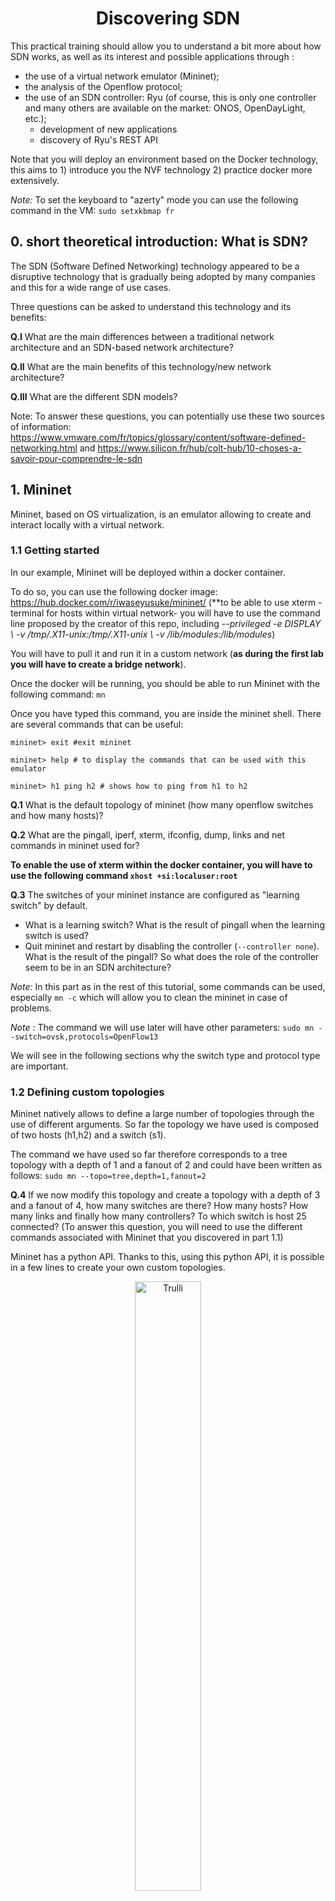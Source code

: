 <center> <h1>Discovering SDN</h1> </center>

This practical training should allow you to understand a bit more about how SDN works, as well as its interest and possible applications through :
* the use of a virtual network emulator (Mininet);
* the analysis of the Openflow protocol;
* the use of an SDN controller: Ryu (of course, this is only one controller and many others are available on the market: ONOS, OpenDayLight, etc.);
  - development of new applications
  - discovery of Ryu's REST API
 
Note that you will deploy an environment based on the Docker technology, this aims to 1) introduce you the NVF technology 2) practice docker more extensively.

*Note:* To set the keyboard to "azerty" mode you can use the following command in the VM: `sudo setxkbmap fr`

## 0. short theoretical introduction: What is SDN? ##

The SDN (Software Defined Networking) technology appeared to be a disruptive technology that is gradually being adopted by many companies and this for a wide range of use cases.

Three questions can be asked to understand this technology and its benefits:

**Q.I** What are the main differences between a traditional network architecture and an SDN-based network architecture?

**Q.II** What are the main benefits of this technology/new network architecture?

**Q.III** What are the different SDN models?

Note: To answer these questions, you can potentially use these two sources of information: 
https://www.vmware.com/fr/topics/glossary/content/software-defined-networking.html and 
https://www.silicon.fr/hub/colt-hub/10-choses-a-savoir-pour-comprendre-le-sdn

## 1. Mininet

Mininet, based on OS virtualization, is an emulator allowing to create and interact locally with a virtual network.

### 1.1 Getting started

In our example, Mininet will be deployed within a docker container.

To do so, you can use the following docker image: https://hub.docker.com/r/iwaseyusuke/mininet/ (**to be able to use xterm -terminal for hosts within virtual network- you will have to use the command line proposed by the creator of this repo, including *--privileged -e DISPLAY \ -v /tmp/.X11-unix:/tmp/.X11-unix \ -v /lib/modules:/lib/modules*)

You will have to pull it and run it in a custom network (**as during the first lab you will have to create a bridge network**).

Once the docker will be running, you should be able to run Mininet with the following command: `mn`

Once you have typed this command, you are inside the mininet shell. There are several commands that can be useful:

```console
mininet> exit #exit mininet

mininet> help # to display the commands that can be used with this emulator

mininet> h1 ping h2 # shows how to ping from h1 to h2
```

**Q.1** What is the default topology of mininet (how many openflow switches and how many hosts)?

**Q.2** What are the pingall, iperf, xterm, ifconfig, dump, links and net commands in mininet used for?

**To enable the use of xterm within the docker container, you will have to use the following command `xhost +si:localuser:root`**

**Q.3** The switches of your mininet instance are configured as "learning switch" by default.
  * What is a learning switch? What is the result of pingall when the learning switch is used?
  * Quit mininet and restart by disabling the controller (`--controller none`). What is the result of the pingall? So what does the role of the controller seem to be in an SDN architecture?

*Note:* In this part as in the rest of this tutorial, some commands can be used, especially `mn -c` which will allow you to clean the mininet in case of problems.

*Note* : The command we will use later will have other parameters:
`sudo mn --switch=ovsk,protocols=OpenFlow13`

We will see in the following sections why the switch type and protocol type are important.

### 1.2 Defining custom topologies

Mininet natively allows to define a large number of topologies through the use of different arguments.
So far the topology we have used is composed of two hosts (h1,h2) and a switch (s1).

The command we have used so far therefore corresponds to a tree topology with a depth of 1 and a fanout of 2 and could have been written as follows:
`sudo mn --topo=tree,depth=1,fanout=2`

**Q.4** If we now modify this topology and create a topology with a depth of 3 and a fanout of 4, how many switches are there? How many hosts? How many links and finally how many controllers? To which switch is host 25 connected? (To answer this question, you will need to use the different commands associated with Mininet that you discovered in part 1.1)

Mininet has a python API. Thanks to this, using this python API, it is possible in a few lines to create your own custom topologies.

<figure style="text-align:center">
 <img src="stp.png" alt="Trulli" style="width:50%">
 <figcaption>Fig.1 - Architecture to be implemented</figcaption>
</figcaption>

So now we will try to create our own topology corresponding to the image above. A simple topology consisting of 3 switches and three hosts.

To create this architecture, you will be able to use the code below as a guide.

```ruby
from mininet.topo import Topo

class CustomTopo(Topo):
    "Simple topology example."

    def __init__(self):
        "Create custom topo."

        # Initialize topology
        Topo.__init__(self)

        # Add hosts and switch
        s1 = self.addSwitch('s1')
        h1 = self.addHost('h1')

        # Add links
        self.addLink(h1,s1)

topos = {'customtopo': (lambda: CustomTopo())}

```

Note that 3 APIs are essential to the definition of a topology: `addSwitch`, `addHost` and `addLink`.

**Q.5** Create a python file in which you will use these different functions to create a topology that will correspond to the topology described in the figure above.

Once this code is written you will be able to run it with mininet to check that it works properly.

To do this, you will be able to use for the first time the controller that will be presented and used in the rest of this tutorial: Ryu. There are many SDN controllers, among which ONOS and OpenDayLight are the best known. However Ryu is also a used controller, easy to learn and install. For this reason it was chosen for this tutorial, and it is a good way to learn about network software programming. 

What we will do here is simply:
  * Use the Ryu controller in its basic operation, 

  * Tell mininet that the controller to use is not the default controller but the Ryu controller (we will simply "plug" the Ryu controller on the topology we just defined).

**The Ryu controller, as Mininet, will run in its own Docker Container**

Therefore, you will have to use a docker image of a Ryu controller (https://hub.docker.com/r/osrg/ryu) and to run in within the same local docker network.

Note that you can get the ip adress of the docker container, within this sub network, with the following command : `ip a`.

Once this container is running, should should be able to launch the controller will the following command:
```console
ryu-manager ryu/ryu/app/simple_switch_13.py
```

Once this is done, within the Mininet container you will have to indicate to your virtual network to use this controller: 

```console
sudo mn --custom <lien vers fichier custom>.py --topo customtopo --controller remote,ip=<IP_adress of_the_Ryu_container> --link tc --switch=ovsk,protocols=OpenFlow13
```

*Note:* The `--link tc` option should allow to specify different types of options concerning the links (bandwidth, delay, loss) and is necessary.

**Q.6-7** Now that this topology is in place, perform a test: What is the result of a `pingall`?

**Q.8** Using a command you saw earlier, specify the links between the different interfaces (s1-eth1:h1-eth0, etc.). By modifying your custom topology file, remove the link between s1 and s2. Try to do a `pingall` again, what happens?

As you can see in the `ryu/ryu/app/` folder, and as we will see in the rest of this tutorial, there are many different examples of the use of Ryu and the controllers and switches. We can observe that some of them (notably simple_switch_stp.py) propose a use of STP.

**Q.9** What is the Spanning Tree Protocol (STP)? What could be its interest here? Could it help us to correct the problem we discovered? 

 ## 2. Openflow ##

As you know, an SDN architecture is composed of three main layers: Application - Control - Infrastructure. The most common protocol for communication between the controller layer (SDN controllers) and the infrastructure layer (switches) is Openflow. It is a communication protocol that allows the controller to have access to the "Forwarding plane" of the switches and routers. Different versions of this protocol exist and in this tutorial, as you may have already understood, we will focus on version 1.3.

### 2.1 Return to the operation of traditional switches ###

**Q.10** Recall the operation of traditional L2 switches (i.e. level 2 switches of the OSI model):
  * Is there a separation between the control plane and the data plane?
  * What type of data does the Forwarding Table contain? What type of data is processed at level 2?
  * How is this table updated?

### 2.2 Openflow-based SDN switches

We will now try to understand what is the main difference between these traditional switches and the openflow switches.

To do this, we're going to take two steps, first theoretical and then practical.

**Q.11** To begin with, list the main messages that OpenFlow must allow to be exchanged (Hello, PacketIn, PacketOut, FlowRemoved, Echo, FlowMod, EchoReq, EchoRes). Remember to indicate the sender (controller or switch) and the receiver (controller or switch) as well as their purpose. For this you can use the documentation here: https://overlaid.net/2017/02/15/openflow-basic-concepts-and-theory/. Don't forget that we are currently working with version 1.3.

We are now going to try to see what it can do in practice. To do this we will first need to restart a Ryu controller with a level 2 switch:

`ryu-manager ryu/ryu/app/simple_switch_13.py`

We will then launch the Mininet emulator with a linear topology composed of 6 switches:

`sudo mn --controller=remote,ip=<IP> --switch=ovsk,protocols=OpenFlow13 --topo=linear,6`

What we want to do now is to observe the exchanges between the different switches, and between the switches and the controller.

To do this we will launch Wireshark and observe the exchanges that occur between switches.

**Note : Wireshark must be launched with sudo. If it is not installed on your local machine (where it will be launched you should download it!**.

Now run the pingall command.

**Q.12** What kind of OpenFlow commands are captured by wireshark, according to the theoretical part what is their role?

**Q.13** If you run the pingall command again, what difference do you observe with the previous question? Why?

**Q.14** How do these SDN switches work? What is the main difference with traditional switches (legacy devices running without SDN)?

**Q.15** What type of data is processed here by the forwarding plane (see packetIn and packetOut content)? What is the role of the controller here?

By using the command line tool `ovs-ofctl` you can also supervise and manage the OpenvSwitch switches of the network you have just created. Thus it is possible to retrieve information about the current status of an OpenvSwitch, including its characteristics, configuration and input tables. Indeed, the virtual switch or switches used here are OpenvSwitch switches. Since we will access different information through this interface in part 3, it seems interesting to understand how it works.

**Q.16** What is an OpenvSwitch, and what can we do with it? What are the components and tools ovs-vsctl, ovs-dpctl, ovsdb-server and ovs-ofctl used for? (docs.openvswitch.org/en/latest/intro/what-is-ovs/)

**Q.17** What information is used to retrieve the following commands, for example?

**Note: if you want to open a second terminal on a running container, you can use the following command: `docker exec -it container-name /bin/bash`**

```console
$ ovs-vsctl show
$ ovs-ofctl -O OpenFlow13 show s1
$ ovs-ofctl -O Openflow13 dump-flows s1
```
## 3. Ryu ##

Now that we have understood how to use the Mininet emulator (creation of a virtual network) and the fundamentals of OpenFlow (type of messages exchanged, role of the controller) we will try to develop applications within the Ryu controller. We will focus on the South interface and the exchanges between controller and infrastructure and discover some of the possibilities offered by Ryu:
  * Gui 
  * Back to the STP
  * Adding features to the controller:
    - Setting up a level 2 controller
    - Definition of level 3 rules
    - Definition of level 4 rules
  * Ryu and REST API
    - Getting started
    - Firewalling
    - QoS

### 3.0 Gui Topology

First, to reuse commands/concepts discovered during the last lab, we will try to display the Topology Viewer Gui offered by Ryu: https://ryu.readthedocs.io/en/latest/gui.html

This gui topology can be launched with the following command (**with the controller already running**) within the Ryu container: `ryu run --observe-links ryu/app/gui_topology/gui_topology.py`

This Gui topology run on the port 8080. We will want to display it at: http://localhost:8080.

You will therefore have to connect port 8080 of the Ryu container to port 8080 of your machine.

Once this is done and once the topology is displayed within your browser call me to show me that it works.

### 3.1 Back to the Spanning Tree Protocol

In the first part of this tutorial we saw that in the presence of redundancies the network could be disrupted. We are going to use here a possible application of Ryu, the Spanning Tree Protocol to solve this problem. To do this, we will again work with the topology that you defined in part 1.2.

Thus, we will :
  - in a first terminal, launch a Ryu SDN application based on the STP protocol: `ryu-manager simple_switch_stp_13.py`;
  - in a second terminal, run the mininet command to use the topology you defined in 1.2.
  
**Note: The file simple_switch_stp_13.py is in the MOR_TP/my_apps folder! You can 1) use docker cp to copy that within your container or 2) install it in the container and git clone this project** 

**Q.18** If you look at what the terminal in which the Ryu controller was launched, you can see that a number of returns are already displayed. What are they (LISTEN, BLOCK, LEARN, etc.)? Make an inventory of the status of the ports of the different switches.

**Q.19** In the Mininet container, display the list of requests exchanged on the eth2 port of s1: `tcpdump -i s1-eth2 arp`. Now, still in mininet, try to ping h1 with h2. Wait a minute, what do you see?

**Q.20** If you turn off the eth2 interface of s2 (*ip link set dev s1-eth2 down*), what happens to the controller? What is the status of the ports now? What can we conclude about the STP?

**Q.21** If we turn eth2 back on, what happens? What can we conclude about the STP?

### 3.2 Adding functionality to the controller ###

So far we have only used pre-defined Ryu features with existing and available implementations. What we are going to do now, through various practical implementations, is to try to understand how Ryu works and to put some new features into action.

*Note: At first, a simple topology composed of a switch and three hosts will be used in this part*.

#### 3.2.1 Implementing a level 2 controller ####

To start with, we will try to understand how a level 2 switch controller is implemented. To do so, we will start from the code present in `my_apps/basic_switch.py`. Since we are going to modify this script, you may want to make a copy of it to keep a working base.

If you open the file `my_apps/basic_switch.py` or the copy you have just made, you will see that this file contains several essential elements.

First of all, the different libraries necessary for the functioning of the application :
```ruby
from ryu.base import app_manager    # permet d'accéder à l'application

# différents éléments permettant de capturer des événements correspondant à la réception d'un packet OpenFlow
from ryu.controller import ofp_event    
from ryu.controller.handler import CONFIG_DISPATCHER, MAIN_DISPATCHER
from ryu.controller.handler import set_ev_cls

from ryu.ofproto import ofproto_v1_3    # spécification de la version d'OpenFlow à utiliser
from ryu.lib.packet import packet
from ryu.lib.packet import ethernet
from ryu.lib.packet import ether_types
...
```

But also the definition of the class (derived from app manager) as well as the choice of the OpenFlow protocol used (here 1.3) and the definition of the constructor.

We can observe that this class is composed of three main functions, a first one which allows to manage the *features* of the switches, a second one which allows to add a new flow to a switch and a third one which allows to manage the *PacketIn*. What we will try to do here is to understand and modify the *PacketIn* function.

**Q.22** Using the different functions you listed in **2.2.1.**, try to understand the *PacketIn* function. What is the command you listed earlier that you find here? What is its purpose?

**Q.23** Run this Ryu controller (`ryu run my_apps/basic_switch.py`) and a basic Mininet topology and observe the frames exchanged in Wireshark. If you run pingall like you did in part **2.2**, what do you observe? How do you explain this difference? What seems to be missing in the program `basic_switch.py`?

To finish this part, retrieve from the file `ryu/ryu/app/simple_switch_13.py` the missing part of the code and check that it works correctly.

#### 3.2.2 Definition of level 3 rules ####

We have focused so far on switches and level 2 (OSI) decision making using an example application proposed by Ryu to implement a controller managing this type of equipment. What we are going to do now is to try to modify the existing code to transform the application into an application working at level 3.

**Q.24** To begin with, recall the difference between a level 2 switch and a level 3 switch. What is the benefit of implementing Layer 3 flow management rules?

*Note: To answer this question, you can use https://www.aussiebroadband.com.au/blog/difference-layer-3-layer-2-networks/ 

Within the *PacketIn* function, what we want to do is to send a new rule to the switch to prevent a new packetIn from occurring. However, this time this rule will not be at MAC level but at IP level.
To do this, we will modify the part of the *PacketIn* function, corresponding to the `FlowMod` :

```ruby
# install a flow to avoid packet_in next time
if out_port != ofproto.OFPP_FLOOD:
   match = parser.OFPMatch(in_port=in_port, eth_dst=dst, eth_src=src)
   # verify if we have a valid buffer_id, if yes avoid to send both
   # flow_mod & packet_out
   if msg.buffer_id != ofproto.OFP_NO_BUFFER:
       self.add_flow(datapath, 1, match, actions, msg.buffer_id)
       return
   else:
       self.add_flow(datapath, 1, match, actions)
```

As you can see below, what we are going to do is to add a new condition, if it is a packet of type IP, we are going to retrieve the information concerning the source and the destination

```ruby
# check IP Protocol and create a match for IP
if eth.ethertype == ether_types.ETH_TYPE_IP:
    ip = pkt.get_protocol(ipv4.ipv4)
    srcip = ip.src
    dstip = ip.dst

    # lIGNE A MODIFIER
    match = parser.OFPMatch(eth_type=ether_types.ETH_TYPE_IP,IP_SRC=srcip,IP_DEST=dstip)

    # verify if we have a valid buffer_id, if yes avoid to send both
    # flow_mod & packet_out
    if msg.buffer_id != ofproto.OFP_NO_BUFFER:
        self.add_flow(datapath, 1, match, actions, msg.buffer_id)
        return
    else:
        self.add_flow(datapath, 1, match, actions)
```

Replace with the above code:

```ruby
   match = parser.OFPMatch(in_port=in_port, eth_dst=dst, eth_src=src)
   # verify if we have a valid buffer_id, if yes avoid to send both
   # flow_mod & packet_out
   if msg.buffer_id != ofproto.OFP_NO_BUFFER:
       self.add_flow(datapath, 1, match, actions, msg.buffer_id)
       return
   else:
       self.add_flow(datapath, 1, match, actions)
```

What you will have to do is to modify the match line so that the rule no longer applies to a MAC address but to an IP address, so this line should now look like :

```ruby
match = parser.OFPMatch(eth_type=ether_types.ETH_TYPE_IP,IP_SRC=srcip,IP_DEST=dstip)
```
What you will only have to change on this line are the keywords *IP_SRC* and *IP_DEST*. To find out which keywords to use, you can use: https://osrg.github.io/ryu-book/en/html/openflow_protocol.html.

**Once you have made this change, check that it has been taken into account. To do this: 
  * restart the controller with the file you have just modified,
  * run a basic Mininet configuration again and ping it; 
  * use the command `sudo ovs-ofctl -O Openflow13 dump-flows s1` to see if the rule you just defined appears.

OpenFlow has many advantages. For example, it is very easy to add new rules to modify the behavior of the switch and add new features. For instance, you could decide to duplicate all or part of the traffic destined for a port to another port, for example to "plug in" a device controlling the traffic.

**Q.26** When looking at the different fields of a *FlowMod* command, which part corresponds to the instructions (see https://programmerall.com/article/60675193/)? Which field is present in the addflow function?

**Q.27** Now that you have identified the field that needs to be changed, add a new rule and duplicate the traffic to host 10.0.0.3.

To verify that the changes you just made work:
  * Run a Ryu controller with the program you just modified,
  * Run Mininet with a switch and 3 hosts (always remembering to specify the protocol!),
  * In a third terminal, scan the TCP packets received by host 3: `sudo tcpdump -i s1-eth3`,
  * In a fourth terminal, scan the TCP packets received by host 2: `sudo tcpdump -i s1-eth2`,
  * In Mininet, ping host 1 to host 2, check that the traffic is duplicated and that host 3 receives it as well.

#### 3.2.3 Setting Level 4 Rules ####

**Q.28** What is the difference between level 3 and level 4 (OSI model)? What could be the interest of setting up rules at this level?

A typical case could be load balancing between different servers, a client assumes that it is connected to the IP of machine X on a port X1 while it is connected to a machine Y on a port Y1.

We are going to set up this type of rule and redirect the TCP traffic destined for host 1 on port 6000 to port 5000 of this same host.

So what we want is X.X.X.X:6000->X.X.X.X:5000.

We want to make this modification by default, i.e. we don't just want this rule to be applied when we receive a *PacketIn* but in all cases. We will therefore add it to the *switch_features_handler* function which corresponds to the rules passed by the controller to the switch at the time of init.

What we will have to do here is composed of two steps:
  * If the destination IPV4 address is "10.0.0.1" and the destination tcp port is 6000 then we replace the destination port with 5000.
  * In the other direction, if the source IP address is "10.0.0.1" and the TCP port is 5000, then we replace the source port by 6000.

To achieve this, we will once again use the match documentation (https://ryu.readthedocs.io/en/latest/ofproto_v1_3_ref.html) but also the following example:

```ruby
# Add required parameters to match
match1 = parser.OFPMatch(eth_type=ether_types.ETH_TYPE_IP, ip_proto=in_proto.IPPROTO_TCP)

# Add required parameters to action
actions1 = [parser.OFPActionSetField(<INDIQUER TCP_PORT = X>),parser.OFPActionOutput(PORT_SORTIE)]

# Add a new flow
self.add_flow(datapath, 1, match, actions)
```

**Q.29** Implement the two conditions to be added to the table of flows and then check their operation. To do this you can :
  * Run the controller with your script
  * Launch Ryu
  * Set up a TCP server on port 5000 of host 1: `iperf -s -p 5000`.
  * Test the TCP bandwidth between host 2 and port 6000 on host 1: `iperf -c 10.0.0.1 -p 6000` (if nothing is displayed...it doesn't work!) 

**Q.30** After shutting down the controller and Mininet and uncommenting the *A DECOMMENTER* lines in the *switch_features_handler* function, repeat the operations in the previous question. It now seems impossible to establish a connection, how do you explain this? To answer this question you can try to analyze the flow table of s1: ` sudo ovs-ofctl -O OpenFlow13 dump-flows s1`.

Now add a new parameter to the functions *add_flow* and *parser.OFPFlowMod* (contained in add_flow) : hard_timeout. Remember in the definition of add_flow to initialize this parameter to 0.

Select one of the calls to *add_flow* that you make in *switch_features_handler* and add the hard_timeout parameter to it, giving it the value 10 (for example : *self.add_flow(datapath, 100, match, actions, hard_timeout=10)* ).

**Q.31** Restart the controller and Mininet and display the flow table of s1, then wait 10 seconds and display this flow table again. What do you notice? How do you explain it ? We talk about *idle timeout* and *hard timeout*, what is the difference between the interest and what is the interest of this kind of functionality?

### 3.3 Ryu and REST API ###

Ryu has a web server function (WSGI) allowing to create a REST API (and to display the topology as we already did). This can be very useful to establish a connection between Ryu and other systems or browsers.

#### 3.3.1 Getting started ####

Before moving on to more complex applications, we'll try to understand how this REST API works and why it's useful. To do this we will start, as in parts 1 and 2, working with a simple OpenFlow13 switch. However, this time the switches will be accessible through a Rest API.

**Q.32** Open the file `simple_switch_rest_13.py` in `MOR_TP/my_apps`, how many APIs does it seem to have?

We will now try to interact with these interfaces, for this we will :  
  * In a first terminal launch ryu with the application `simple_switch_rest_13.py`.
  * in a second terminal run a basic version of Mininet (i.e. the first version run in this tp) (mn + controller info)

Now that the environment is ready, in a third terminal type the command :

`curl -X GET http://127.0.0.1:8080/simpleswitch/mactable/0000000000000001`

**Q.33** What does the *0000000000000001* mean? What information is retrieved? What does it correspond to? What do these two APIs seem to allow in the `simple_switch_rest_13.py` file?

#### 3.3.2 Firewalling ####

Now that we have seen that the APIs want to allow us to interact with the controller, we are going to go further by using these APIs to set up a firewall.

To be able to do this part, different commands will be useful:

```console
$ curl -X PUT http://localhost:8080/firewall/module/enable/SWITCH_ID # enable firewalling

$ curl http://localhost:8080/firewall/module/status # check firewall status

$ curl -X POST -d '{"nw_src": "X.X.X.X/32", "nw_dst": "X.X.X.X/32", "nw_proto": "ICMP", "actions": "DENY"}' http://localhost:8080/firewall/rules/SWITCH_ID # Add a rule blocking ICMP packets (PING) from an A address to a B address (in a terminal)

$ curl -X POST -d '{"nw_src": "X.X.X.X/32", "nw_dst": "X.X.X.X/32", "nw_proto": "ICMP"}' http://localhost:8080/firewall/rules/SWITCH_ID # Add a rule allowing ICMP packets from an A address to a B address (in a terminal)

$ curl -X POST -d '{"nw_src": "X.X.X.X/32", "nw_dst": "X.X.X.X/32"}' http://localhost:8080/firewall/rules/SWITCH_ID # Add a rule that allows any kind of packet (in a terminal)

$ curl -X DELETE -d '{"rule_id": "X"}' http://localhost:8080/firewall/rules/SWITCH_ID # Delete the previously defined rule number X (in a terminal)

curl http://localhost:8080/firewall/ruless/SWITCH_ID # Display all the rules defined at a given time (in a terminal)

h1 ping h2 # check that ICMP packets are received 

$ wget http://X.X.X.X # check if non-ICMP packets are received (in Xterm) -Depending on the docker image, xterm commands could potentially not be executed-
```
**Note: By default, when the controller is launched, all links are cut. In other words, all communications are blocked**.

Thanks to all these commands, which allow you to access the firewall APIs, you should be able to complete this part.

To do this we will start by :
  * Launch mininet in a first terminal: `sudo mn --topo single,3 --switch ovsk --controller remote`
  * Run the firewall in a second terminal: `ryu-manager --verbose ryu/ryu/app/rest_firewall.py`
  * By default the firewall is not activated, so you will have to activate the firewall with the two commands above and check that it is activated.
  * You can also check the operation of the system by performing a ping between two hosts.

<figure style="text-align:center">
 <img src="firewall.png" alt="Trulli" style="width:40%">
 <figcaption>Fig.2 - Firewalling rule definition</figcaption>
</figcaption>

Now that the environment is in place, we can start using the Rest API to apply various rules shown in Figure 2 :
  - between h2 and h3 (in both directions!): ICMP packets are blocked and other traffic is allowed
  - between h2 and h1 (in both directions!): ICMP packets are allowed and other packets are blocked
  - between h1 and h1 (only h1 -> h3, blocked in the other direction!): ICMP packets are allowed, other packets are blocked

**Q.34** Start by giving all the information corresponding to the equipment forming the network: IP and MAC of the hosts and ID of the switch

**Q.35** As far as rules are concerned:
  - Put in place all the rules requested,
  - Check that they have been added to the switch rules,
  - With the commands provided, check that they work by trying to exchange between the different hosts. In the Ryu controller, what type of message can you observe when a packet is blocked?
  - Remove the rule corresponding to the prohibition of PING between h2 and h3, check that it is now possible for the two hosts to ping each other.

#### 3.3.3 QoS ####

The last objective of this tutorial is to set up rules to manage the quality of service (QoS) first locally (flow by flow) and then globally.

This QoS management aims to allow the prioritization of certain applications (in particular critical applications such as road safety in the vehicular environment) and to offer them a guarantee of service (constant bandwidth, latency) thanks to bandwidth reservation. 

##### 3.3.3.1 QoS management per flow #####

Assuming that we have several communication flows, the objective of this part will be to set up queue management rules. The topology used will be a simple topology composed of two hosts and one switch (h1--s1--h2).

To do this, you will be asked to follow the tutorial described in: https://osrg.github.io/ryu-book/en/html/rest_qos.html#example-of-the-operation-of-the-per-flow-qos

**Q.36** In this tutorial, OVSDB is used. Recall what OVSDB is. Why do we need it here?

**Q.37** What can be seen by observing the two terminals of h1 at the end of this experiment? Does the implemented solution work as expected? What seem to be the advantages of the QoS management by flow? What are the drawbacks? What other solutions can be implemented? And on what principles are they based?

##### 3.3.3.2 QoS management with DiffServ #####

DiffServ is a solution to define QoS classes at the level of routers at the edge of the DiffServ domain. This solution has an important advantage over the previous solution: scaling. Indeed, for a per-flow solution, for each flow it will be necessary to define new rules at the level of each switch, consequently the size of the flow table will increase incessantly! 

To do this, you will be asked to follow the tutorial described in: https://osrg.github.io/ryu-book/en/html/rest_qos.html#example-of-the-operation-of-qos-by-using-diffserv

**Q.38** Recall quickly how DiffServ works. As a reminder, this solution is based on several important notions: PHB, DSCP value, ToS field in the IP header. What are the different pre-defined values (PHBs)?

**Q.39** What is the difference between the rules deployed at the s1 level and those deployed at the s2 level in the example described in the tutorial?

**Q.40** In the terminal of h1, what can you notice for the traffic marked with AF41 (port 5003)? For the traffic marked with AF31 (port 5002)? And finally for the traffic in best-effort (port 5001)? 

## 4. To go further

For those who would have finished the previous parts, other applications of Ryu could also be interesting to watch.

First of all, regarding performance improvement, three tutorials could be followed:

- link aggregation is a first application that could be put into practice: https://osrg.github.io/ryu-book/en/html/link_aggregation.html  

- the management of multiple OpenFlow tables is another interesting point: https://github.com/knetsolutions/learn-sdn-with-ryu/blob/master/ryu_part7.md Multi-Table Pipeline Processing 

- the management of group tables for multicast transmission for example is a third relevant point: https://github.com/knetsolutions/learn-sdn-with-ryu/blob/master/ryu_part8.md 

Then, regarding security, two tutorials could also be followed:

- the association of an IDS (Snort) with the SDN controller: https://ryu.readthedocs.io/en/latest/snort_integrate.html

- the use of SDN to set up an ARP proxy (reinforcing the security of the network): https://github.com/knetsolutions/learn-sdn-with-ryu/blob/master/ryu_part9.md 




